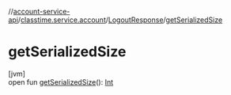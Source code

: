 //[account-service-api](../../../index.md)/[classtime.service.account](../index.md)/[LogoutResponse](index.md)/[getSerializedSize](get-serialized-size.md)

# getSerializedSize

[jvm]\
open fun [getSerializedSize](get-serialized-size.md)(): [Int](https://kotlinlang.org/api/latest/jvm/stdlib/kotlin/-int/index.html)
